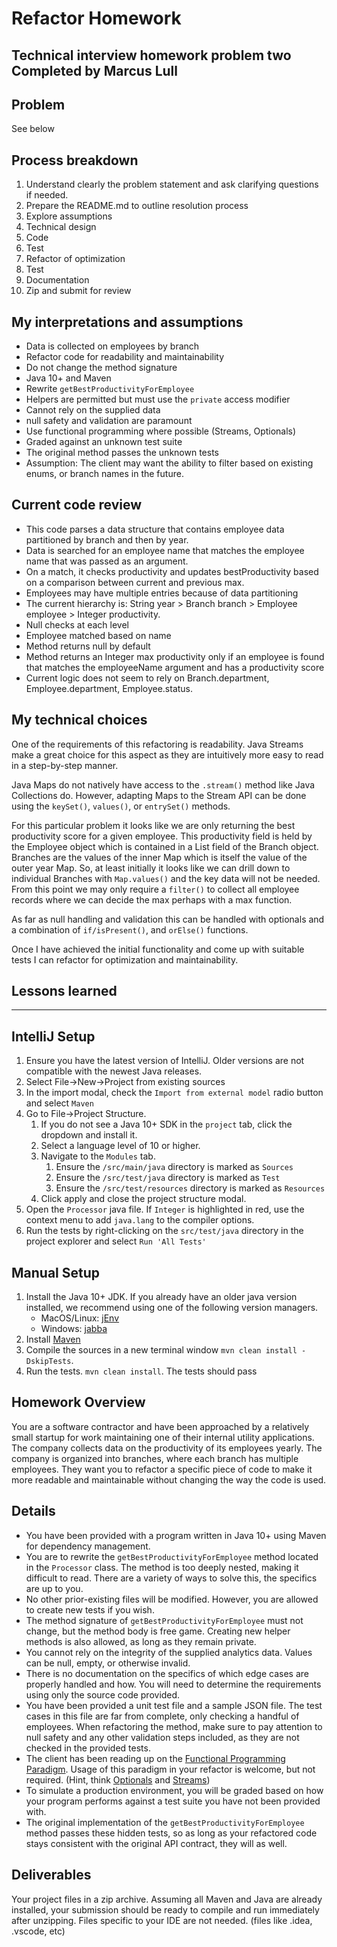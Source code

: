 # Refactor Homework  
Technical interview homework problem two  
Completed by Marcus Lull
---
## Problem
See below

## Process breakdown
1. Understand clearly the problem statement and ask clarifying questions if needed.
2. Prepare the README.md to outline resolution process
3. Explore assumptions
4. Technical design
5. Code
6. Test
7. Refactor of optimization
8. Test
9. Documentation
10. Zip and submit for review

## My interpretations and assumptions
* Data is collected on employees by branch
* Refactor code for readability and maintainability
* Do not change the method signature
* Java 10+ and Maven
* Rewrite `getBestProductivityForEmployee`
* Helpers are permitted but must use the `private` access modifier
* Cannot rely on the supplied data
* null safety and validation are paramount
* Use functional programming where possible (Streams, Optionals)
* Graded against an unknown test suite
* The original method passes the unknown tests
* Assumption: The client may want the ability to filter based on existing enums, or branch names in the future.

## Current code review
 * This code parses a data structure that contains employee data partitioned by branch and then by year. 
 * Data is searched for an employee name that matches the employee name that was passed as an argument.
 * On a match, it checks productivity and updates bestProductivity based on a comparison between current and previous max.
 * Employees may have multiple entries because of data partitioning
 * The current hierarchy is: String year > Branch branch > Employee employee > Integer productivity.
 * Null checks at each level
 * Employee matched based on name
 * Method returns null by default
 * Method returns an Integer max productivity only if an employee is found that matches the employeeName argument and has a productivity score
 * Current logic does not seem to rely on Branch.department, Employee.department, Employee.status.


## My technical choices
One of the requirements of this refactoring is readability. Java Streams make a great choice for this aspect as they are intuitively more easy to read in a step-by-step manner.  

Java Maps do not natively have access to the `.stream()` method like Java Collections do. However, adapting Maps to the Stream API can be done using the `keySet()`, `values()`, or `entrySet()` methods.  

For this particular problem it looks like we are only returning the best productivity score for a given employee. This productivity field is held by the Employee object which is contained in a List field of the Branch object. Branches are the values of the inner Map which is itself the value of the outer year Map. So, at least initially it looks like we can drill down to individual Branches with `Map.values()` and the key data will not be needed. From this point we may only require a `filter()` to collect all employee records where we can decide the max perhaps with a max function.  

As far as null handling and validation this can be handled with optionals and a combination of `if/isPresent()`, and `orElse()` functions.

Once I have achieved the initial functionality and come up with suitable tests I can refactor for optimization and maintainability.


## Lessons learned

---

## IntelliJ Setup
1. Ensure you have the latest version of IntelliJ. Older versions are not compatible with the newest Java releases.
2. Select File->New->Project from existing sources
3. In the import modal, check the `Import from external model` radio button and select `Maven`
4. Go to File->Project Structure.
    1. If you do not see a Java 10+ SDK in the `project` tab, click the dropdown and install it.
    2. Select a language level of 10 or higher.
    3. Navigate to the `Modules` tab.
        1. Ensure the `/src/main/java` directory is marked as `Sources`
        2. Ensure the `/src/test/java` directory is marked as `Test`
        3. Ensure the `/src/test/resources` directory is marked as `Resources`
    3. Click apply and close the project structure modal.
5. Open the `Processor` java file. If `Integer` is highlighted in red, use the context menu to add `java.lang` to the compiler options.
6. Run the tests by right-clicking on the `src/test/java` directory in the project explorer and select `Run 'All Tests'`

## Manual Setup
1. Install the Java 10+ JDK. If you already have an older java version installed, we recommend using one of the following version managers.
    * MacOS/Linux: [jEnv](https://www.jenv.be/)
    * Windows: [jabba](https://github.com/shyiko/jabba)
2. Install [Maven](https://maven.apache.org/install.html)
3. Compile the sources in a new terminal window `mvn clean install -DskipTests`.
4. Run the tests. `mvn clean install`. The tests should pass

## Homework Overview
You are a software contractor and have been approached by a relatively small startup for work maintaining one of their internal utility applications. The company collects data on the productivity of its employees yearly. The company is organized into branches, where each branch has multiple employees. They want you to refactor a specific piece of code to make it more readable and maintainable without changing the way the code is used.

## Details
* You have been provided with a program written in Java 10+ using Maven for dependency management.
* You are to rewrite the `getBestProductivityForEmployee` method located in the `Processor` class. The method is too deeply nested, making it difficult to read. There are a variety of ways to solve this, the specifics are up to you.
* No other prior-existing files will be modified. However, you are allowed to create new tests if you wish.
* The method signature of `getBestProductivityForEmployee` must not change, but the method body is free game. Creating new helper methods is also allowed, as long as they remain private.
* You cannot rely on the integrity of the supplied analytics data. Values can be null, empty, or otherwise invalid.
* There is no documentation on the specifics of which edge cases are properly handled and how. You will need to determine the requirements using only the source code provided.
* You have been provided a unit test file and a sample JSON file. The test cases in this file are far from complete, only checking a handful of employees. When refactoring the method, make sure to pay attention to null safety and any other validation steps included, as they are not checked in the provided tests.
* The client has been reading up on the [Functional Programming Paradigm](https://www.geeksforgeeks.org/functional-programming-paradigm/#:~:text=Functional%20programming%20is%20a%20programming,is%20%E2%80%9Chow%20to%20solve%E2%80%9D.). Usage of this paradigm in your refactor is welcome, but not required.  (Hint, think [Optionals](https://www.geeksforgeeks.org/java-8-optional-class/) and [Streams](https://www.geeksforgeeks.org/stream-in-java/))
* To simulate a production environment, you will be graded based on how your program performs against a test suite you have not been provided with.
* The original implementation of the `getBestProductivityForEmployee` method passes these hidden tests, so as long as your refactored code stays consistent with the original API contract, they will as well.
## Deliverables
Your project files in a zip archive. Assuming all Maven and Java are already installed, your submission should be ready to compile and run immediately after unzipping. Files specific to your IDE are not needed. (files like .idea, .vscode, etc)
